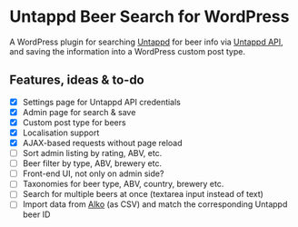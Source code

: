 # Untappd Beer Search for WordPress

A WordPress plugin for searching [Untappd](https://untappd.com) for beer info via [Untappd API](https://untappd.com/api/), and saving the information into a WordPress custom post type.

## Features, ideas & to-do

- [x] Settings page for Untappd API credentials
- [x] Admin page for search & save
- [x] Custom post type for beers
- [x] Localisation support
- [x] AJAX-based requests without page reload
- [ ] Sort admin listing by rating, ABV, etc.
- [ ] Beer filter by type, ABV, brewery etc.
- [ ] Front-end UI, not only on admin side?
- [ ] Taxonomies for beer type, ABV, country, brewery etc.
- [ ] Search for multiple beers at once (textarea input instead of text)
- [ ] Import data from [Alko](https://www.alko.fi/valikoimat-ja-hinnasto/hinnasto) (as CSV) and match the corresponding Untappd beer ID
